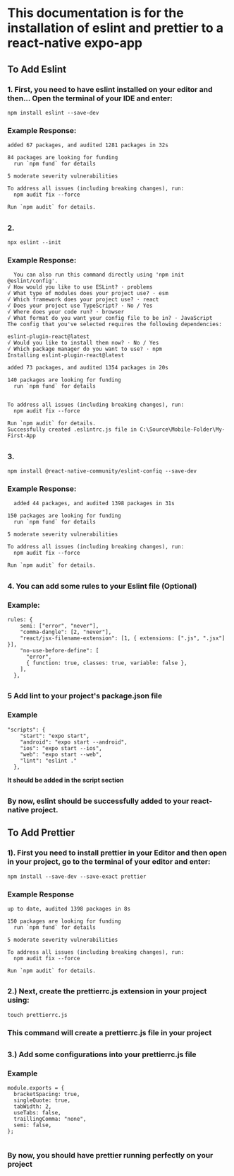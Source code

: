 # This documentation is for the installation of eslint and prettier to a react-native expo-app

## **To Add Eslint**

### **1. First, you need to have eslint installed on your editor and then... Open the terminal of your IDE and enter:**

```
npm install eslint --save-dev
```

### Example Response:

```
added 67 packages, and audited 1281 packages in 32s

84 packages are looking for funding
  run `npm fund` for details

5 moderate severity vulnerabilities

To address all issues (including breaking changes), run:
  npm audit fix --force

Run `npm audit` for details.

```

##

### **2.**

```
npx eslint --init
```

### Example Response:

```
  You can also run this command directly using 'npm init @eslint/config'.
√ How would you like to use ESLint? · problems
√ What type of modules does your project use? · esm
√ Which framework does your project use? · react
√ Does your project use TypeScript? · No / Yes
√ Where does your code run? · browser
√ What format do you want your config file to be in? · JavaScript
The config that you've selected requires the following dependencies:

eslint-plugin-react@latest
√ Would you like to install them now? · No / Yes
√ Which package manager do you want to use? · npm
Installing eslint-plugin-react@latest

added 73 packages, and audited 1354 packages in 20s

140 packages are looking for funding
  run `npm fund` for details


To address all issues (including breaking changes), run:
  npm audit fix --force

Run `npm audit` for details.
Successfully created .eslintrc.js file in C:\Source\Mobile-Folder\My-First-App
```

##

### **3.**

```
npm install @react-native-community/eslint-confiq --save-dev
```

### Example Response:

```
  added 44 packages, and audited 1398 packages in 31s

150 packages are looking for funding
  run `npm fund` for details

5 moderate severity vulnerabilities

To address all issues (including breaking changes), run:
  npm audit fix --force

Run `npm audit` for details.

```

##

### **4. You can add some rules to your Eslint file (Optional)**

### Example:

```
rules: {
    semi: ["error", "never"],
    "comma-dangle": [2, "never"],
    "react/jsx-filename-extension": [1, { extensions: [".js", ".jsx"] }],
    "no-use-before-define": [
      "error",
      { function: true, classes: true, variable: false },
    ],
  },
```

##

### **5** Add lint to your project's package.json file

### Example

```
"scripts": {
    "start": "expo start",
    "android": "expo start --android",
    "ios": "expo start --ios",
    "web": "expo start --web",
    "lint": "eslint ."
  },
```

**It should be added in the script section**

##

### By now, eslint should be successfully added to your react-native project.

## **To Add Prettier**

### **1).** First you need to install prettier in your Editor and then open in your project, go to the terminal of your editor and enter:

```
npm install --save-dev --save-exact prettier

```

### Example Response

```
up to date, audited 1398 packages in 8s

150 packages are looking for funding
  run `npm fund` for details

5 moderate severity vulnerabilities

To address all issues (including breaking changes), run:
  npm audit fix --force

Run `npm audit` for details.
```

##

### **2.)** Next, create the prettierrc.js extension in your project using:

```
touch prettierrc.js
```

### This command will create a prettierrc.js file in your project

##

### **3.)** Add some configurations into your prettierrc.js file

### Example

```
module.exports = {
  bracketSpacing: true,
  singleQuote: true,
  tabWidth: 2,
  useTabs: false,
  traillingComma: "none",
  semi: false,
};


```

### By now, you should have prettier running perfectly on your project
